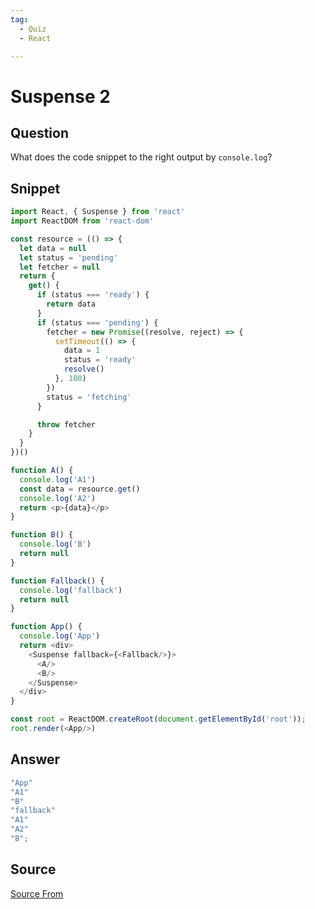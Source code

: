 ```yaml
---
tag:
  - Quiz
  - React

---
```

  
# Suspense 2

## Question
What does the code snippet to the right output by `console.log`?

## Snippet
```js
import React, { Suspense } from 'react'
import ReactDOM from 'react-dom'

const resource = (() => {
  let data = null
  let status = 'pending'
  let fetcher = null
  return {
    get() {
      if (status === 'ready') {
        return data
      }
      if (status === 'pending') {
        fetcher = new Promise((resolve, reject) => {
          setTimeout(() => {
            data = 1
            status = 'ready'
            resolve()
          }, 100)
        })
        status = 'fetching'
      }

      throw fetcher
    }
  }
})()

function A() {
  console.log('A1')
  const data = resource.get()
  console.log('A2')
  return <p>{data}</p>
}

function B() {
  console.log('B')
  return null
}

function Fallback() {
  console.log('fallback')
  return null
}

function App() {
  console.log('App')
  return <div>
    <Suspense fallback={<Fallback/>}>
      <A/>
      <B/>
    </Suspense>
  </div>
}

const root = ReactDOM.createRoot(document.getElementById('root'));
root.render(<App/>)
```
    
## Answer
```js
"App"
"A1"
"B"
"fallback"
"A1"
"A2"
"B";
```


##  Source
[Source From](https://bigfrontend.dev/react-quiz/Suspense-2)

  